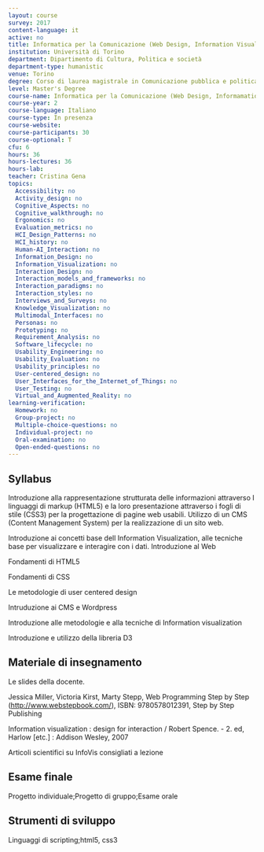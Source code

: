 ```yaml
---
layout: course
survey: 2017
content-language: it
active: no
title: Informatica per la Comunicazione (Web Design, Information Visualisation)
institution: Università di Torino
department: Dipartimento di Cultura, Politica e società
department-type: humanistic
venue: Torino
degree: Corso di laurea magistrale in Comunicazione pubblica e politica
level: Master's Degree
course-name: Informatica per la Comunicazione (Web Design, Informamation Visualisation)
course-year: 2
course-language: Italiano
course-type: In presenza
course-website: 
course-participants: 30
course-optional: T
cfu: 6
hours: 36
hours-lectures: 36
hours-lab: 
teacher: Cristina Gena
topics: 
  Accessibility: no 
  Activity_design: no 
  Cognitive_Aspects: no 
  Cognitive_walkthrough: no 
  Ergonomics: no 
  Evaluation_metrics: no 
  HCI_Design_Patterns: no 
  HCI_history: no 
  Human-AI_Interaction: no 
  Information_Design: no 
  Information_Visualization: no 
  Interaction_Design: no 
  Interaction_models_and_frameworks: no 
  Interaction_paradigms: no 
  Interaction_styles: no 
  Interviews_and_Surveys: no 
  Knowledge_Visualization: no 
  Multimodal_Interfaces: no 
  Personas: no 
  Prototyping: no 
  Requirement_Analysis: no 
  Software_lifecycle: no 
  Usability_Engineering: no 
  Usability_Evaluation: no 
  Usability_principles: no 
  User-centered_design: no 
  User_Interfaces_for_the_Internet_of_Things: no 
  User_Testing: no 
  Virtual_and_Augmented_Reality: no 
learning-verification: 
  Homework: no 
  Group-project: no 
  Multiple-choice-questions: no 
  Individual-project: no 
  Oral-examination: no 
  Open-ended-questions: no 
---
```



## Syllabus 
Introduzione alla rappresentazione strutturata delle informazioni attraverso I linguaggi di markup (HTML5) e  la loro presentazione  attraverso i fogli di stile (CSS3) per la progettazione di  pagine web usabili.  Utilizzo di un CMS (Content Management System) per la realizzazione  di un sito web. 

Introduzione ai concetti base dell Information Visualization, alle tecniche base per visualizzare e interagire con i dati. 
Introduzione al Web 

 Fondamenti di HTML5

Fondamenti di CSS

Le metodologie di user centered design

Intruduzione ai  CMS e Wordpress

Introduzione alle metodologie e alla tecniche di Information visualization

Introduzione  e utilizzo della libreria D3

## Materiale di insegnamento 
Le slides della docente. 

Jessica Miller, Victoria Kirst, Marty Stepp, Web Programming Step by Step (http://www.webstepbook.com/), ISBN: 9780578012391, Step by Step Publishing 

Information visualization : design for interaction / Robert Spence. - 2. ed, Harlow [etc.] : Addison Wesley, 2007

Articoli scientifici su InfoVis consigliati a lezione



## Esame finale 
Progetto individuale;Progetto di gruppo;Esame orale

## Strumenti di sviluppo 
Linguaggi di scripting;html5, css3
